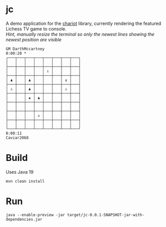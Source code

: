 # jc

A demo application for the [chariot](https://github.com/tors42/chariot) library, currently rendering the featured Lichess TV game to console.  
_Hint, manually resize the terminal so only the newest lines showing the newest position are visible_

    GM DarthMccartney
    0:00:20 *
    ┌───┬───┬───┬───┬───┬───┬───┬───┐
    │   │   │   │   │   │   │   │   │
    ├───┼───┼───┼───┼───┼───┼───┼───┤
    │   │   │   │   │ ♗ │   │   │   │
    ├───┼───┼───┼───┼───┼───┼───┼───┤
    │ ♟ │   │ ♟ │   │   │   │ ♝ │   │
    ├───┼───┼───┼───┼───┼───┼───┼───┤
    │ ♙ │   │ ♟ │   │   │   │ ♙ │   │
    ├───┼───┼───┼───┼───┼───┼───┼───┤
    │   │   │ ♚ │ ♟ │   │   │   │   │
    ├───┼───┼───┼───┼───┼───┼───┼───┤
    │   │   │   │   │   │   │   │   │
    ├───┼───┼───┼───┼───┼───┼───┼───┤
    │   │   │   │ ♔ │   │   │   │   │
    ├───┼───┼───┼───┼───┼───┼───┼───┤
    │   │   │   │   │   │   │   │   │
    └───┴───┴───┴───┴───┴───┴───┴───┘
    0:00:11
    Caviar2068


# Build

Uses Java 19

    mvn clean install

# Run

    java --enable-preview -jar target/jc-0.0.1-SNAPSHOT-jar-with-dependencies.jar

